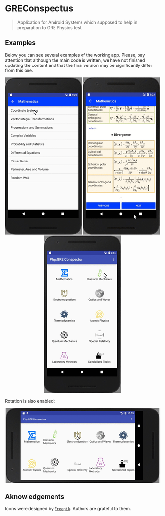 # GREConspectus

> Application for Android Systems which supposed to help in preparation to GRE Physics test.

## Examples

Below you can see several examples of the working app. Please, pay attention that although the main code is written, we have not finished updating the content and that the final version may be significantly differ from this one.

<p align="center">
  <img src="/example_GIFs/math1.gif?raw=true" width="250px">
  <img src="/example_GIFs/math2.gif?raw=true" width="250px">
  <img src="/example_GIFs/mechanics.gif?raw=true" width="250px"/>
</p>

Rotation is also enabled:

<p align="center">
  <img src="/example_GIFs/rotated_em.gif?raw=true" width="500px">
</p>

## Aknowledgements

Icons were designed by <a href="https://www.freepik.com/" target="_blank">`Freepik`</a>. Authors are grateful to them.

